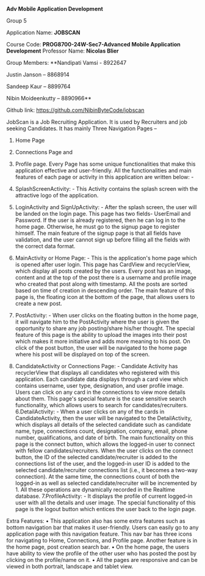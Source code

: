 **Adv Mobile Application Development**

Group 5

Application Name: **JOBSCAN**

Course Code: **PROG8700-24W-Sec7-Advanced Mobile Application Development**
Professor Name: **Nicolas Blier**

Group Members:
**Nandipati Vamsi - 8922647

Justin Janson – 8868914

Sandeep Kaur – 8899764

Nibin Moideenkutty – 8890966**

Github link: https://github.com/NibinByteCode/jobscan

JobScan is a Job Recruiting Application. It is used by Recruiters and job seeking Candidates. It has mainly Three Navigation Pages –
1.	Home Page
2.	Connections Page and
3.	Profile page.
Every Page has some unique functionalities that make this application effective and user-friendly. All the functionalities and main features of each page or activity in this application are written below: -
1. SplashScreenActivity: - This Activity contains the splash screen with the attractive logo of the application.
2. LoginActivity and SignUpActivity: - After the splash screen, the user will be landed on the login page. This page has two fields- UserEmail and Password. If the user is already registered, then he can log in to the home page. Otherwise, he must go to the signup page to register himself. The main feature of the signup page is that all fields have validation, and the user cannot sign up before filling all the fields with the correct data format. 
3. MainActivity or Home Page: - This is the application's home page which is opened after user login. This page has CardView and recyclerView, which display all posts created by the users. Every post has an image, content and at the top of the post there is a username and profile image who created that post along with timestamp. All the posts are sorted based on time of creation in descending order. The main feature of this page is, the floating icon at the bottom of the page, that allows users to create a new post.

4. PostActivity: - When user clicks on the floating button in the home page, it will navigate him to the PostActivity where the user is given the opportunity to share any job posting/share his/her thought. The special feature of this page is the ability to upload the images into their post which makes it more initiative and adds more meaning to his post. On click of the post button, the user will be navigated to the home page where his post will be displayed on top of the screen.

5. CandidateActivity or Connections Page: - Candidate Activity has recyclerView that displays all candidates who registered with this application. Each candidate data displays through a card view which contains username, user type, designation, and user profile image. Users can click on any card in the connections to view more details about them. This page's special feature is the case sensitive search functionality, which allows users to search for candidates/recruiters.
6.DetailActivity: - When a user clicks on any of the cards in CandidateActivity, then the user will be navigated to the DetailActivity, which displays all details of the selected candidate such as candidate name, type, connections count, designation, company, email, phone number, qualifications, and date of birth. The main functionality on this page is the connect button, which allows the logged-in user to connect with fellow candidates/recruiters. When the user clicks on the connect button, the ID of the selected candidate/recruiter is added to the connections list of the user, and the logged-in user ID is added to the selected candidate/recruiter connections list (i.e., it becomes a two-way connection). At the same time, the connections count of both the logged-in as well as selected candidate/recruiter will be incremented by 1. All these operations are dynamically recorded in the Realtime database.
7.ProfileActivity: - It displays the profile of current logged-in user with all the details and user image. The special functionality of this page is the logout button which entices the user back to the login page.

Extra Features: 
•	This application also has some extra features such as bottom navigation bar that makes it user-friendly. Users can easily go to any application page with this navigation feature. This nav bar has three icons for navigating to Home, Connections, and Profile page. Another feature is in the home page, post creation search bar. 
•	On the home page, the users have ability to view the profile of the other user who has posted the post by clicking on the profile/name on it.
•	All the pages are responsive and can be viewed in both portrait, landscape and tablet view.

